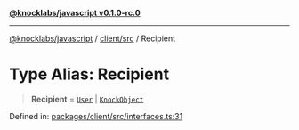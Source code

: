 [**@knocklabs/javascript v0.1.0-rc.0**](../../../README.md)

***

[@knocklabs/javascript](../../../modules.md) / [client/src](../README.md) / Recipient

# Type Alias: Recipient

> **Recipient** = [`User`](../interfaces/User.md) \| [`KnockObject`](../interfaces/KnockObject.md)

Defined in: [packages/client/src/interfaces.ts:31](https://github.com/knocklabs/javascript/blob/main/packages/client/src/interfaces.ts#L31)
